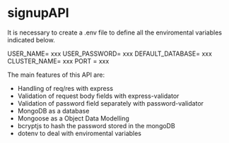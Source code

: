 # signupAPI

It is necessary to create a .env file to define all the enviromental variables indicated below.

USER_NAME= xxx 
USER_PASSWORD= xxx
DEFAULT_DATABASE= xxx
CLUSTER_NAME= xxx
PORT = xxx

The main features of this API are:

- Handling of req/res with express
- Validation of request body fields with express-validator
- Validation of password field separately with password-validator
- MongoDB as a database
- Mongoose as a Object Data Modelling
- bcryptjs to hash the password stored in the mongoDB
- dotenv to deal with enviromental variables
